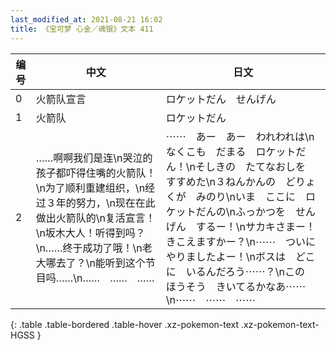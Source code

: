 ```yaml
---
last_modified_at: 2021-08-21 16:02
title: 《宝可梦 心金／魂银》文本 411
---
```

| 编号 | 中文 | 日文 |
| ---- | ---- | ---- |
| 0 | 火箭队宣言 | ロケットだん　せんげん |
| 1 | 火箭队 | ロケットだん |
| 2 | ……啊啊我们是连\n哭泣的孩子都吓得住嘴的火箭队！\n为了顺利重建组织，\n经过３年的努力，\n现在在此做出火箭队的\n复活宣言！\n坂木大人！听得到吗？\n……终于成功了哦！\n老大哪去了？\n能听到这个节目吗……\n……　……　…… | ⋯⋯　あー　あー　われわれは\nなくこも　だまる　ロケットだん！\nそしきの　たてなおしを　すすめた\n３ねんかんの　どりょくが　みのり\nいま　ここに　ロケットだんの\nふっかつを　せんげん　するー！\nサカキさまー！　きこえますかー？\n⋯⋯　ついに　やりましたよー！\nボスは　どこに　いるんだろう⋯⋯？\nこの　ほうそう　きいてるかなあ⋯⋯\n⋯⋯　⋯⋯　⋯⋯ |
{: .table .table-bordered .table-hover .xz-pokemon-text .xz-pokemon-text-HGSS }